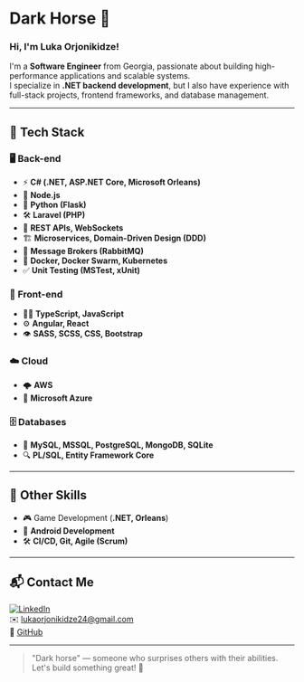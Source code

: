 # Dark Horse 🐎  
### Hi, I'm Luka Orjonikidze!  
I'm a **Software Engineer** from Georgia, passionate about building high-performance applications and scalable systems.  
I specialize in **.NET backend development**, but I also have experience with full-stack projects, frontend frameworks, and database management.

---

## 🚀 Tech Stack  

### 🖥️ Back-end
- ⚡ **C# (.NET, ASP.NET Core, Microsoft Orleans)**
- 🔧 **Node.js**
- 🐍 **Python (Flask)**
- 🛠 **Laravel (PHP)**  
- 📡 **REST APIs, WebSockets**
- 🏗 **Microservices, Domain-Driven Design (DDD)**
- 📨 **Message Brokers (RabbitMQ)**
- 🐳 **Docker, Docker Swarm, Kubernetes**
- ✅ **Unit Testing (MSTest, xUnit)**

### 🎨 Front-end
- 👨‍💻 **TypeScript, JavaScript**
- ⚙️ **Angular, React**
- 👁️ **SASS, SCSS, CSS, Bootstrap**

### ☁️ Cloud
- 🌩 **AWS**
- 🔷 **Microsoft Azure**  

### 🗄️ Databases
- 💽 **MySQL, MSSQL, PostgreSQL, MongoDB, SQLite**
- 🔍 **PL/SQL, Entity Framework Core**  

---

## 📱 Other Skills  
- 🎮 Game Development (**.NET, Orleans**)  
- 📱 **Android Development**  
- 🛠 **CI/CD, Git, Agile (Scrum)**  

---

## 📬 Contact Me  
[![LinkedIn](https://img.shields.io/badge/-LinkedIn-blue?style=flat&logo=Linkedin&logoColor=white)](https://www.linkedin.com/in/lukaorjonikidze/)  
✉️ [lukaorjonikidze24@gmail.com](mailto:lukaorjonikidze24@gmail.com)  
📂 [GitHub](https://github.com/lukaorjonikidze)  

---

> "Dark horse" — someone who surprises others with their abilities. Let's build something great! 🚀  
